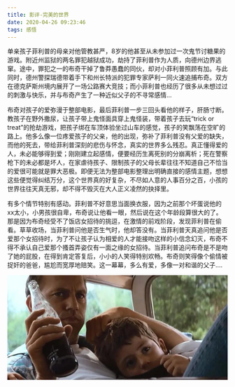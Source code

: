 ```yaml
---
title: 影评-完美的世界
date: 2020-04-26 09:23:46
tags: 感悟
---
```

单亲孩子菲利普的母亲对他管教甚严，8岁的他甚至从未参加过一次鬼节讨糖果的游戏。附近州监狱的两名罪犯越狱成功，劫持了菲利普作为人质，向德州边界逃窜。途中，罪犯之一的布奇干掉了鲁莽愚蠢的同伙，却对小菲利普照顾有加。与此同时，德州警探瑞德带着手下和州长特派的犯罪专家萨利一同火速追捕布奇。双方在德克萨斯州境内展开了一场公路赛大竞技；而小菲利普也经历了很多从未想过过的刺激与快乐，并与布奇产生了一种近似父子的不寻常感情…

布奇对孩子的爱弥漫于整部电影，最后菲利普一步三回头看他的样子，肝肠寸断。教孩子在野外撒尿，让孩子带上鬼怪面具穿上鬼怪装，带着孩子去玩“trick or treat”的抢劫游戏，把孩子绑在车顶体验坐过山车的感觉，孩子的笑飘荡在空旷的路上。他多么像一位疼爱孩子的父亲，他的出现，弥补了菲利普没有父爱的缺失，而他的死去，带给菲利普深刻的悲伤与怀念，真实的世界多么残忍。真正懂得爱的人，未必能够得到爱；刚刚建立起感情，便要经历生离死别的分崩离析；死在警察枪下的未必都是坏人，在家虐待孩子、限制孩子的父母长辈往往不知道自己不恰当的爱很可能就是罪大恶极。即便无法为整部电影整理出明确直接的感情主题，想想这些便觉得纠结万分，这个世界真的好复杂，不尽如人意的人事百分之百，小孩的世界往往天真无邪，却不得不毁灭在大人正义凌然的抉择里。

有多个情节特别有感动。菲利普不好意思当面换衣服，因为之前那个坏蛋说他的xx太小，小男孩很自卑，布奇说让他看一眼，然后说在这个年龄段算很大的了。那是因为布奇经受不了饭店女招待的挑逗，在激情的前戏阶段，发现菲利普在偷看。草草收场，当菲利普问他是否生气时，他却答没有。当菲利普天真追问他是否爱那个女招待时，为了不让孩子认为相爱的人才能接吻这样的小信念幻灭，布奇不得不承认自己爱那个搔首弄姿仅有一面之缘的女招待。当菲利普追问布奇是不是吻了她的屁股，在得到肯定答复后，小小的人笑得特别欢畅。布奇则笑得像个偷情被捉奸的爸爸，尴尬而宽厚地赔笑。这一幕幕，多么有爱，多像一对和谐的父子….

<div align=center>

![](/img/wanmeideshijie.jpg)

</div>